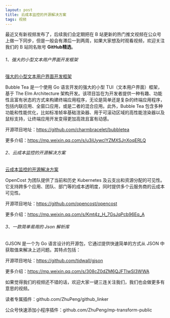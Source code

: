 ```yaml
---
layout: post
title: 云成本监控的开源解决方案
tags: 视频
---
```


最近又有新视频发布了，后续我们会定期把在 B 站更新的热门推文视频在公众号上做一下同步，但是一般会有滞后一到两周，如果大家想及时观看视频，欢迎关注我们的 B 站同名账号 **GitHub精选**。

######  1、强大的小型文本用户界面开发框架

[强大的小型文本用户界面开发框架](https://www.bilibili.com/video/BV1JpCKYeEaW/)

Bubble Tea 是一个使用 Go 语言开发的强大的小型 TUI（文本用户界面）框架，基于 The Elm Architecture 架构开发。该项目旨在为开发者提供一种有趣、功能性且富有状态的方式来构建终端应用程序，无论是简单还是复杂的终端应用程序，包括内联应用、全窗口应用，或是二者的混合应用。此外，Bubble Tea 包含多种功能和性能优化，比如标准帧率基础渲染器、用于可滚动区域的高性能渲染器以及鼠标支持，让终端应用开发变得更加高效且富有动感。

开源项目地址：https://github.com/charmbracelet/bubbletea

更多介绍：https://mp.weixin.qq.com/s/u3iUywclYZMXSJnXoqERLQ

###### 2、云成本监控的开源解决方案

[云成本监控的开源解决方案](https://www.bilibili.com/video/BV1q1CNYfE4f/)

OpenCost 为团队提供了当前和历史 Kubernetes 及云支出和资源分配的可见性。它支持跨多个应用、团队、部门等的成本透明度，同时提供多个云服务商的云成本可见性。

开源项目地址：https://github.com/opencost/opencost

更多介绍：https://mp.weixin.qq.com/s/Kmt4z_H_7GsJqPcb96Eq_A

###### 3、一款简单易用的 Json 解析库

GJSON 是一个为 Go 语言设计的开源包，它通过提供快速简单的方式从 JSON 中获取值来解决上述问题。其特点包括：

开源项目地址：https://github.com/tidwall/gjson

更多介绍：https://mp.weixin.qq.com/s/308cZ0dZM6QJFTlwSI3WWA

如果觉得我们的视频还不错的话，欢迎大家一键三连关注我们，我们也会做更多有意思的视频。

读者专属插件：github.com/ZhuPeng/github_linker

公众号快速添加小程序插件：github.com/ZhuPeng/mp-transform-public
